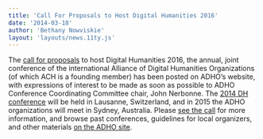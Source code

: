 ```yaml
---
title: 'Call For Proposals to Host Digital Humanities 2016'
date: '2014-03-18'
author: 'Bethany Nowviskie'
layout: 'layouts/news.11ty.js'
---
```

The [call for proposals](http://adho.org/announcements/2014/call-proposals-host-digital-humanities-2016) to host Digital Humanities 2016, the annual, joint conference of the international Alliance of Digital Humanities Organizations (of which ACH is a founding member) has been posted on ADHO’s website, with expressions of interest to be made as soon as possible to ADHO Conference Coordinating Committee chair, John Nerbonne. The [2014 DH conference](http://dh2014.org/) will be held in Lausanne, Switzerland, and in 2015 the ADHO organizations will meet in Sydney, Australia. Please [see the call](http://adho.org/announcements/2014/call-proposals-host-digital-humanities-2016) for more information, and browse past conferences, guidelines for local organizers, and other materials [on the ADHO site](http://adho.org/conference).

